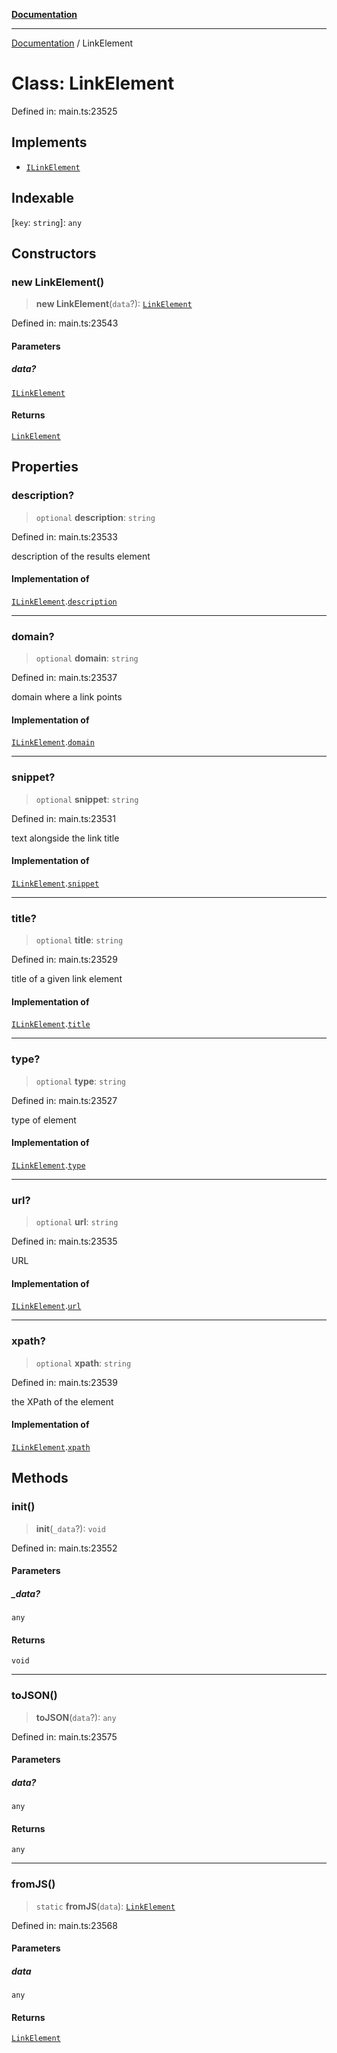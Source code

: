 [**Documentation**](../README.md)

***

[Documentation](../README.md) / LinkElement

# Class: LinkElement

Defined in: main.ts:23525

## Implements

- [`ILinkElement`](../interfaces/ILinkElement.md)

## Indexable

\[`key`: `string`\]: `any`

## Constructors

### new LinkElement()

> **new LinkElement**(`data`?): [`LinkElement`](LinkElement.md)

Defined in: main.ts:23543

#### Parameters

##### data?

[`ILinkElement`](../interfaces/ILinkElement.md)

#### Returns

[`LinkElement`](LinkElement.md)

## Properties

### description?

> `optional` **description**: `string`

Defined in: main.ts:23533

description of the results element

#### Implementation of

[`ILinkElement`](../interfaces/ILinkElement.md).[`description`](../interfaces/ILinkElement.md#description)

***

### domain?

> `optional` **domain**: `string`

Defined in: main.ts:23537

domain where a link points

#### Implementation of

[`ILinkElement`](../interfaces/ILinkElement.md).[`domain`](../interfaces/ILinkElement.md#domain)

***

### snippet?

> `optional` **snippet**: `string`

Defined in: main.ts:23531

text alongside the link title

#### Implementation of

[`ILinkElement`](../interfaces/ILinkElement.md).[`snippet`](../interfaces/ILinkElement.md#snippet)

***

### title?

> `optional` **title**: `string`

Defined in: main.ts:23529

title of a given link element

#### Implementation of

[`ILinkElement`](../interfaces/ILinkElement.md).[`title`](../interfaces/ILinkElement.md#title)

***

### type?

> `optional` **type**: `string`

Defined in: main.ts:23527

type of element

#### Implementation of

[`ILinkElement`](../interfaces/ILinkElement.md).[`type`](../interfaces/ILinkElement.md#type)

***

### url?

> `optional` **url**: `string`

Defined in: main.ts:23535

URL

#### Implementation of

[`ILinkElement`](../interfaces/ILinkElement.md).[`url`](../interfaces/ILinkElement.md#url)

***

### xpath?

> `optional` **xpath**: `string`

Defined in: main.ts:23539

the XPath of the element

#### Implementation of

[`ILinkElement`](../interfaces/ILinkElement.md).[`xpath`](../interfaces/ILinkElement.md#xpath)

## Methods

### init()

> **init**(`_data`?): `void`

Defined in: main.ts:23552

#### Parameters

##### \_data?

`any`

#### Returns

`void`

***

### toJSON()

> **toJSON**(`data`?): `any`

Defined in: main.ts:23575

#### Parameters

##### data?

`any`

#### Returns

`any`

***

### fromJS()

> `static` **fromJS**(`data`): [`LinkElement`](LinkElement.md)

Defined in: main.ts:23568

#### Parameters

##### data

`any`

#### Returns

[`LinkElement`](LinkElement.md)
